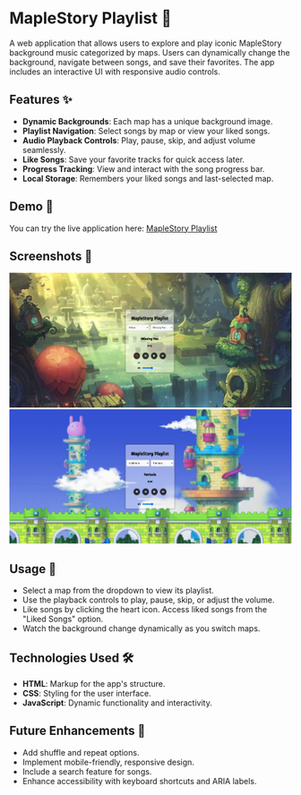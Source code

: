 # MapleStory Playlist 🎵

A web application that allows users to explore and play iconic MapleStory background music categorized by maps. Users can dynamically change the background, navigate between songs, and save their favorites. The app includes an interactive UI with responsive audio controls.

## Features ✨

- **Dynamic Backgrounds**: Each map has a unique background image.
- **Playlist Navigation**: Select songs by map or view your liked songs.
- **Audio Playback Controls**: Play, pause, skip, and adjust volume seamlessly.
- **Like Songs**: Save your favorite tracks for quick access later.
- **Progress Tracking**: View and interact with the song progress bar.
- **Local Storage**: Remembers your liked songs and last-selected map.

## Demo 🎥
You can try the live application here: [MapleStory Playlist](https://pavelsav960.github.io/MS-BGM-Player/)

## Screenshots 📸
![Screenshot of Ellinia](assets/Screenshots/EliniaScreenshot.png)
![Main Page Screenshot](assets/Screenshots/LudiScreenshot.png)





## Usage 📖

- Select a map from the dropdown to view its playlist.
- Use the playback controls to play, pause, skip, or adjust the volume.
- Like songs by clicking the heart icon. Access liked songs from the "Liked Songs" option.
- Watch the background change dynamically as you switch maps.

## Technologies Used 🛠️

- **HTML**: Markup for the app's structure.
- **CSS**: Styling for the user interface.
- **JavaScript**: Dynamic functionality and interactivity.

## Future Enhancements 🚀

- Add shuffle and repeat options.
- Implement mobile-friendly, responsive design.
- Include a search feature for songs.
- Enhance accessibility with keyboard shortcuts and ARIA labels.


